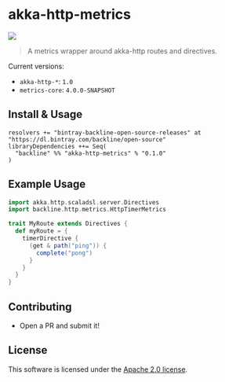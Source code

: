 # akka-http-metrics

![](https://travis-ci.org/backline/akka-http-metrics.svg)

> A metrics wrapper around akka-http routes and directives.

Current versions:

- `akka-http-*`: `1.0`
- `metrics-core`: `4.0.0-SNAPSHOT`

## Install & Usage

```
resolvers += "bintray-backline-open-source-releases" at "https://dl.bintray.com/backline/open-source"
libraryDependencies ++= Seq(
  "backline" %% "akka-http-metrics" % "0.1.0"
)
```

## Example Usage

```scala
import akka.http.scaladsl.server.Directives
import backline.http.metrics.HttpTimerMetrics

trait MyRoute extends Directives {
  def myRoute = {
    timerDirective {
      (get & path("ping")) {
        complete("pong")
      }
    }
  }
}
```

## Contributing

- Open a PR and submit it!

## License

This software is licensed under the [Apache 2.0 license](LICENSE).
